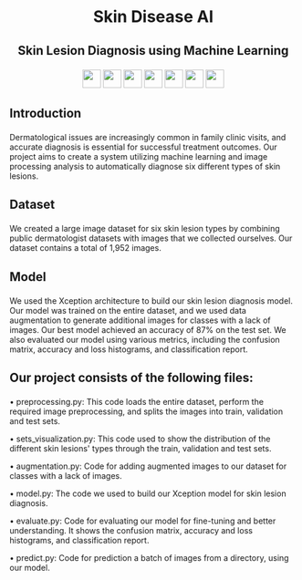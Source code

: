 #  <p align ="center" height="40px" width="40px"> Skin Disease AI </p>
##  <p align ="center" height="40px" width="40px"> Skin Lesion Diagnosis using Machine Learning </p>

<p align ="center">
<a href="https://www.python.org/" target="_blank" rel="noreferrer">   <img src="https://upload.wikimedia.org/wikipedia/commons/thumb/c/c3/Python-logo-notext.svg/800px-Python-logo-notext.svg.png" width="32" height="32" /></a>
<a href="https://opencv.org/" target="_blank" rel="noreferrer">   <img src="https://opencv.org/wp-content/uploads/2022/05/logo.png" width="32" height="32" /></a>  
<a href="https://keras.io/" target="_blank" rel="noreferrer">   <img src="https://upload.wikimedia.org/wikipedia/commons/thumb/a/ae/Keras_logo.svg/1200px-Keras_logo.svg.png" width="32" height="32" /></a> 
<a href="https://www.tensorflow.org/" target="_blank" rel="noreferrer">   <img src="https://upload.wikimedia.org/wikipedia/commons/thumb/2/2d/Tensorflow_logo.svg/115px-Tensorflow_logo.svg.png?20170429160244" width="32" height="32" /></a> 
<a href="https://scikit-learn.org/stable/" target="_blank" rel="noreferrer">   <img src="https://e7.pngegg.com/pngimages/309/384/png-clipart-scikit-learn-python-computer-icons-scikit-machine-learning-learning-text-orange.png" width="32" height="32" /></a>  
<a href="https://numpy.org/" target="_blank" rel="noreferrer">   <img src="https://numpy.org/images/logo.svg" width="32" height="32" /></a>  
<a href="https://seaborn.pydata.org/" target="_blank" rel="noreferrer">   <img src="https://seaborn.pydata.org/_images/logo-tall-lightbg.svg" width="32" height="32" /></a> 
</p>
	

##     <p align = "left"> Introduction </p>

Dermatological issues are increasingly common in family clinic visits, and accurate diagnosis is essential for successful treatment outcomes. Our project aims to create a system utilizing machine learning and image processing analysis to automatically diagnose six different types of skin lesions.

##     <p align = "left"> Dataset </p>
We created a large image dataset for six skin lesion types by combining public dermatologist datasets with images that we collected ourselves. Our dataset contains a total of 1,952 images.

##     <p align = "left"> Model </p>
We used the Xception architecture to build our skin lesion diagnosis model. Our model was trained on the entire dataset, and we used data augmentation to generate additional images for classes with a lack of images.
Our best model achieved an accuracy of 87% on the test set. We also evaluated our model using various metrics, including the confusion matrix, accuracy and loss histograms, and classification report.


##     <p align = "left"> Our project consists of the following files: </p>
•	preprocessing.py: This code loads the entire dataset, perform the required image preprocessing, and splits the images into train, validation and test sets.

•	sets_visualization.py: This code used to show the distribution of the different skin lesions' types through the train, validation and test sets.

•	augmentation.py: Code for adding augmented images to our dataset for classes with a lack of images.

•	model.py: The code we used to build our Xception model for skin lesion diagnosis.

•	evaluate.py: Code for evaluating our model for fine-tuning and better understanding. It shows the confusion matrix, accuracy and loss histograms, and classification  report.

•	predict.py: Code for prediction a batch of images from a directory, using our model. 



